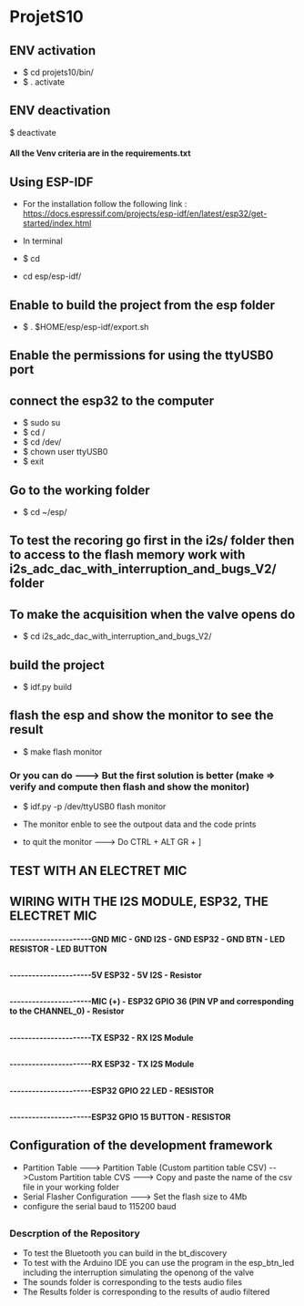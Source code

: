 # ProjetS10


## ENV activation
* $ cd projets10/bin/
* $ . activate 


## ENV deactivation
$ deactivate

####  All the Venv criteria are in the requirements.txt

## Using ESP-IDF
* For the installation follow the following link : https://docs.espressif.com/projects/esp-idf/en/latest/esp32/get-started/index.html
* In terminal

* $ cd
* cd esp/esp-idf/
## Enable to build the project from the esp folder
* $ . $HOME/esp/esp-idf/export.sh 
## Enable the permissions for using the ttyUSB0 port
## connect the esp32 to the computer
* $ sudo su 
* $ cd /
* $ cd /dev/
* $ chown user ttyUSB0
* $ exit
## Go to the working folder
* $ cd ~/esp/
## To test the recoring go first in the i2s/ folder then to access to the flash memory work with i2s_adc_dac_with_interruption_and_bugs_V2/ folder
## To make the acquisition when the valve opens do
* $ cd i2s_adc_dac_with_interruption_and_bugs_V2/
## build the project
* $ idf.py build
## flash the esp and show the monitor to see the result
* $ make flash monitor 
### Or you can do ---> But the first solution is better (make => verify and compute then flash and show the monitor) 
* $ idf.py -p /dev/ttyUSB0  flash monitor

* The monitor enble to see the outpout data and the code prints
* to quit the monitor ---> Do CTRL + ALT GR + ]


## TEST WITH AN ELECTRET MIC

## WIRING WITH THE I2S MODULE, ESP32, THE ELECTRET MIC

#### ----------------------GND MIC - GND I2S - GND ESP32 - GND BTN - LED RESISTOR - LED BUTTON
##
#### ----------------------5V ESP32 - 5V I2S - Resistor
##
#### ----------------------MIC (+) - ESP32 GPIO 36 (PIN VP and corresponding to the CHANNEL_0) - Resistor  
##
#### ----------------------TX ESP32 - RX I2S Module
##
#### ----------------------RX ESP32 - TX I2S Module
##
#### ----------------------ESP32 GPIO 22 LED - RESISTOR  
##
#### ----------------------ESP32 GPIO 15 BUTTON - RESISTOR 



## Configuration of the development framework
* Partition Table ---> Partition Table (Custom partition table CSV) -->Custom Partition table CVS ---> Copy and paste the name of the csv file in your working folder
* Serial Flasher Configuration ---> Set the flash size to 4Mb
* configure the serial baud to 115200 baud
##
### Descrption of the Repository
* To test the Bluetooth you can build in the bt_discovery
* To test with the Arduino IDE you can use the program in the esp_btn_led including the interruption simulating the openong of the valve
* The sounds folder is corresponding to the tests audio files
* The Results folder is corresponding to the results of audio filtered
